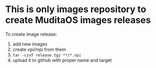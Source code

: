# This is only images repository to create MuditaOS images releases

To create image release:
1. add new images
2. create vpi/mpi from them
3. `tar -czvf release.tgz **/*.vpi`
4. upload it to github with proper name and target
